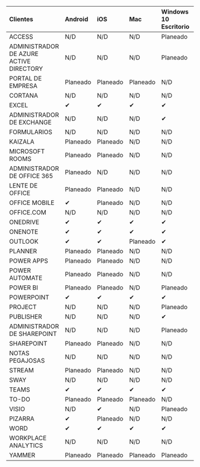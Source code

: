 <!-- This file is generated automatically. Changes made to this file will be overwritten.-->
|Clientes|Android|iOS|Mac|Windows 10<br>Escritorio|Windows 10<br>Aplicaciones modernas|
|:-|:-|:-|:-|:-|:-|
|ACCESS|N/D|N/D|N/D|Planeado|N/D|
|ADMINISTRADOR DE AZURE ACTIVE DIRECTORY|N/D|N/D|N/D|Planeado|N/D|
|PORTAL DE EMPRESA|Planeado|Planeado|Planeado|N/D|Planeado|
|CORTANA|N/D|N/D|N/D|N/D|Planeado|
|EXCEL|✔|✔|✔|✔|N/D|
|ADMINISTRADOR DE EXCHANGE|N/D|N/D|N/D|✔|N/D|
|FORMULARIOS|N/D|N/D|N/D|N/D|N/D|
|KAIZALA|Planeado|Planeado|N/D|N/D|N/D|
|MICROSOFT ROOMS|Planeado|Planeado|N/D|N/D|N/D|
|ADMINISTRADOR DE OFFICE 365|Planeado|N/D|N/D|N/D|N/D|
|LENTE DE OFFICE|Planeado|Planeado|N/D|N/D|N/D|
|OFFICE MOBILE|✔|Planeado|N/D|N/D|N/D|
|OFFICE.COM|N/D|N/D|N/D|N/D|Planeado|
|ONEDRIVE|✔|✔|✔|✔|Planeado|
|ONENOTE|✔|✔|✔|✔|✔|
|OUTLOOK|✔|✔|Planeado|✔|Planeado|
|PLANNER|Planeado|Planeado|N/D|N/D|N/D|
|POWER APPS|Planeado|Planeado|N/D|N/D|Planeado|
|POWER AUTOMATE|Planeado|Planeado|N/D|N/D|N/D|
|POWER BI|Planeado|Planeado|N/D|Planeado|Planeado|
|POWERPOINT|✔|✔|✔|✔|N/D|
|PROJECT|N/D|N/D|N/D|Planeado|N/D|
|PUBLISHER|N/D|N/D|N/D|✔|N/D|
|ADMINISTRADOR DE SHAREPOINT|N/D|N/D|N/D|Planeado|N/D|
|SHAREPOINT|Planeado|Planeado|N/D|N/D|N/D|
|NOTAS PEGAJOSAS|N/D|N/D|N/D|N/D|Planeado|
|STREAM|Planeado|Planeado|N/D|N/D|N/D|
|SWAY|N/D|N/D|N/D|N/D|Planeado|
|TEAMS|✔|✔|✔|✔|N/D|
|TO-DO|Planeado|Planeado|Planeado|N/D|Planeado|
|VISIO|N/D|✔|N/D|Planeado|N/D|
|PIZARRA|✔|Planeado|N/D|N/D|Planeado|
|WORD|✔|✔|✔|✔|N/D|
|WORKPLACE ANALYTICS|N/D|N/D|N/D|N/D|N/D|
|YAMMER|Planeado|Planeado|Planeado|Planeado|N/D|
